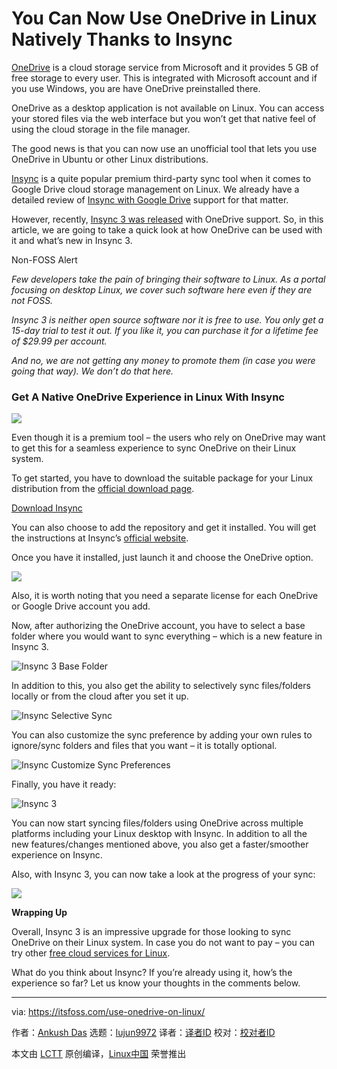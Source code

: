 [#]: collector: (lujun9972)
[#]: translator: (geekpi)
[#]: reviewer: ( )
[#]: publisher: ( )
[#]: url: ( )
[#]: subject: (You Can Now Use OneDrive in Linux Natively Thanks to Insync)
[#]: via: (https://itsfoss.com/use-onedrive-on-linux/)
[#]: author: (Ankush Das https://itsfoss.com/author/ankush/)

You Can Now Use OneDrive in Linux Natively Thanks to Insync
======

[OneDrive][1] is a cloud storage service from Microsoft and it provides 5 GB of free storage to every user. This is integrated with Microsoft account and if you use Windows, you are have OneDrive preinstalled there.

OneDrive as a desktop application is not available on Linux. You can access your stored files via the web interface but you won’t get that native feel of using the cloud storage in the file manager.

The good news is that you can now use an unofficial tool that lets you use OneDrive in Ubuntu or other Linux distributions.

[Insync][2] is a quite popular premium third-party sync tool when it comes to Google Drive cloud storage management on Linux. We already have a detailed review of [Insync with Google Drive][3] support for that matter.

However, recently, [Insync 3 was released][4] with OneDrive support. So, in this article, we are going to take a quick look at how OneDrive can be used with it and what’s new in Insync 3.

Non-FOSS Alert

_Few developers take the pain of bringing their software to Linux. As a portal focusing on desktop Linux, we cover such software here even if they are not FOSS._

_Insync 3 is neither open source software nor it is free to use. You only get a 15-day trial to test it out._ _If you like it, you can purchase it for a lifetime fee of $29.99 per account._

_And no, we are not getting any money to promote them (in case you were going that way). We don’t do that here._

### Get A Native OneDrive Experience in Linux With Insync

![][5]

Even though it is a premium tool – the users who rely on OneDrive may want to get this for a seamless experience to sync OneDrive on their Linux system.

To get started, you have to download the suitable package for your Linux distribution from the [official download page][6].

[Download Insync][7]

You can also choose to add the repository and get it installed. You will get the instructions at Insync’s [official website][7].

Once you have it installed, just launch it and choose the OneDrive option.

![][8]

Also, it is worth noting that you need a separate license for each OneDrive or Google Drive account you add.

Now, after authorizing the OneDrive account, you have to select a base folder where you would want to sync everything – which is a new feature in Insync 3.

![Insync 3 Base Folder][9]

In addition to this, you also get the ability to selectively sync files/folders locally or from the cloud after you set it up.

![Insync Selective Sync][10]

You can also customize the sync preference by adding your own rules to ignore/sync folders and files that you want – it is totally optional.

![Insync Customize Sync Preferences][11]

Finally, you have it ready:

![Insync 3][12]

You can now start syncing files/folders using OneDrive across multiple platforms including your Linux desktop with Insync. In addition to all the new features/changes mentioned above, you also get a faster/smoother experience on Insync.

Also, with Insync 3, you can now take a look at the progress of your sync:

![][13]

**Wrapping Up**

Overall, Insync 3 is an impressive upgrade for those looking to sync OneDrive on their Linux system. In case you do not want to pay – you can try other [free cloud services for Linux][14].

What do you think about Insync? If you’re already using it, how’s the experience so far? Let us know your thoughts in the comments below.

--------------------------------------------------------------------------------

via: https://itsfoss.com/use-onedrive-on-linux/

作者：[Ankush Das][a]
选题：[lujun9972][b]
译者：[译者ID](https://github.com/译者ID)
校对：[校对者ID](https://github.com/校对者ID)

本文由 [LCTT](https://github.com/LCTT/TranslateProject) 原创编译，[Linux中国](https://linux.cn/) 荣誉推出

[a]: https://itsfoss.com/author/ankush/
[b]: https://github.com/lujun9972
[1]: https://onedrive.live.com
[2]: https://www.insynchq.com
[3]: https://itsfoss.com/insync-linux-review/
[4]: https://www.insynchq.com/blog/insync-3/
[5]: https://i2.wp.com/itsfoss.com/wp-content/uploads/2019/09/onedrive-linux.png?ssl=1
[6]: https://www.insynchq.com/downloads?start=true
[7]: https://www.insynchq.com/downloads
[8]: https://i0.wp.com/itsfoss.com/wp-content/uploads/2019/09/insync-3one-drive-sync.png?ssl=1
[9]: https://i0.wp.com/itsfoss.com/wp-content/uploads/2019/09/insync-3-base-folder-1.png?ssl=1
[10]: https://i1.wp.com/itsfoss.com/wp-content/uploads/2019/09/insync-selective-syncs.png?ssl=1
[11]: https://i0.wp.com/itsfoss.com/wp-content/uploads/2019/09/insync-customize-sync.png?ssl=1
[12]: https://i2.wp.com/itsfoss.com/wp-content/uploads/2019/09/insync-homescreen.png?ssl=1
[13]: https://i0.wp.com/itsfoss.com/wp-content/uploads/2019/09/insync-3-progress-bar.png?ssl=1
[14]: https://itsfoss.com/cloud-services-linux/
